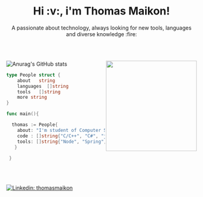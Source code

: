 
<h1 align="center"> 
   Hi :v:, i'm Thomas Maikon!
</h1>


<p align="center">A passionate about technology, always looking for new tools, languages and diverse knowledge :fire:</p>
<br>
<br>

<img align="right" src="https://media.giphy.com/media/MeJgB3yMMwIaHmKD4z/giphy.gif" width="240" frameBorder="0" class="giphy-embed" allowFullScreen></img>
![Anurag's GitHub stats](https://github-readme-stats.vercel.app/api?username=thomasmaikon&count_private=true&show_icons=true&theme=onedark)

```Go
type People struct {
    about   string
    languages  []string
    tools   []string
    more string
}

func main(){

  thomas := People{
    about: "I'm student of Computer Science, Back-end Developer and a gaming enthusiast",
    code : []string{"C/C++", "C#", "java", "HTML", "CSS", "JavaScript", "Python", "SystemVerilog", "Go"},
    tools: []string{"Node", "Spring", ".Net", "Docker", "Gin"},
   }
  
 }
```

<br>
<br>

[![Linkedin: thomasmaikon](https://img.shields.io/badge/-thomasmaikon-blue?style=flat-square&logo=Linkedin&logoColor=white&link=www.linkedin.com/in/thomasmaikon209921184)](https://www.linkedin.com/in/thomasmaikon209921184/)
